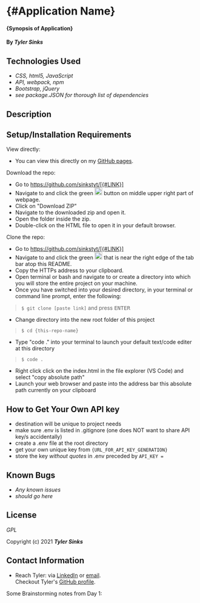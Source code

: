 # {#Application Name}

#### {Synopsis of Application}

#### By _**Tyler Sinks**_

## Technologies Used

* _CSS, html5, JavaScript_
* _API, webpack, npm_
* _Bootstrap, jQuery_
* _see package.JSON for thorough list of dependencies_

## Description

## Setup/Installation Requirements

View directly:
* You can view this directly on my <a href="https://sinkstyt.github.io/[link]" target="_blank">GitHub pages</a>.

Download the repo:
* Go to https://github.com/sinkstyt/[{#LINK}]
* Navigate to and click the green <img src="code.PNG" alt="code" height="20"> button on middle upper right part of webpage.
* Click on "Download ZIP"
* Navigate to the downloaded zip and open it.
* Open the folder inside the zip.
* Double-click on the HTML file to open it in your default browser.

Clone the repo:
* Go to https://github.com/sinkstyt/[{#LINK}]
* Navigate to and click the green <img src="code.PNG" alt="code" height="20"> that is near the right edge of the tab bar atop this README.
* Copy the HTTPs address to your clipboard.
* Open terminal or bash and navigate to or create a directory into which you will store the entire project on your machine.
* Once you have switched into your desired directory, in your terminal or command line prompt, enter the following:
> `$ git clone [paste link]` and press <kbd>ENTER</kdb>
* Change directory into the new root folder of this project
> `$ cd {this-repo-name}`
* Type "code ." into your terminal to launch your default text/code editer at this directory
> `$ code .`
* Right click click on the index.html in the file explorer (VS Code) and select "copy absolute path"
* Launch your web browser and paste into the address bar this absolute path currently on your clipboard

## How to Get Your Own API key
* destination will be unique to project needs
* make sure .env is listed in .gitignore (one does NOT want to share API key/s accidentally)
* create a .env file at the root directory
* get your own unique key from `{URL_FOR_API_KEY_GENERATION}`
* store the key _without quotes_ in .env preceded by `API_KEY = `

## Known Bugs

* _Any known issues_
* _should go here_

## License
_GPL_

Copyright (c) 2021 **_Tyler Sinks_**

## Contact Information
* Reach Tyler: via <a href="https://www.linkedin.com/in/tyler-sinks-93438137/" target="_blank">LinkedIn</a> or <a href="mailto:tyler.sinksa@gmail.com" target="_blank">email</a>.<br>
Checkout Tyler's <a href="https://github.com/sinkstyt" target="_blank">GitHub profile</a>.</li>


Some Brainstorming notes from Day 1:

